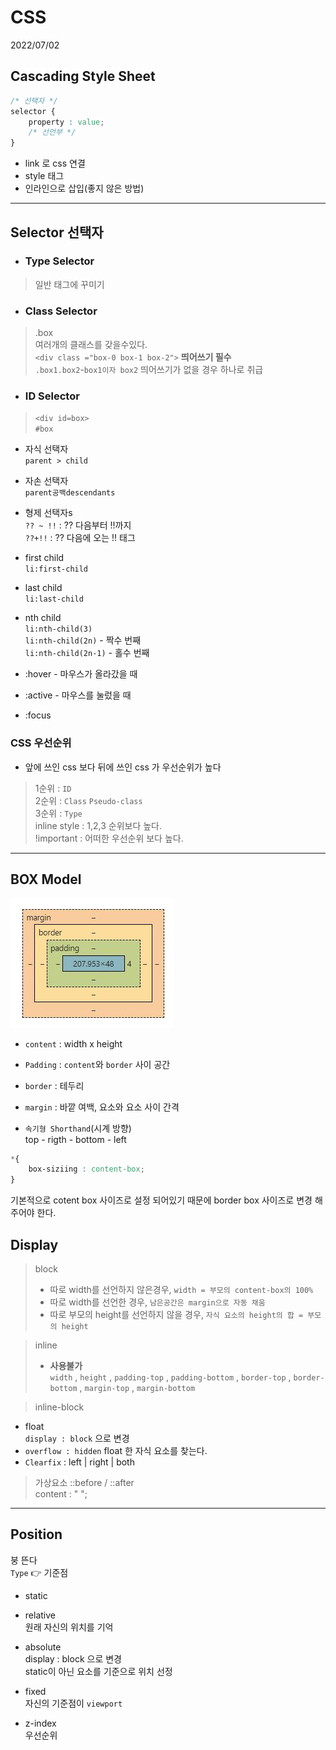 # CSS
2022/07/02

## Cascading Style Sheet

```css
/* 선택자 */
selector {
    property : value;
    /* 선언부 */
}
```
- link 로 css 연결  
- style 태그  
- 인라인으로 삽입(좋지 않은 방법)
---
## Selector 선택자


- ### Type Selector
>일반 태그에 꾸미기
- ### Class Selector
>.box  
여러개의 클래스를 갖을수있다.    
`<div class ="box-0 box-1 box-2">` <strong>띄어쓰기 필수</strong>  
`.box1.box2`-`box1이자 box2` 띄어쓰기가 없을 경우 하나로 취급 

- ### ID Selector  
>`<div id=box>`  
`#box`
  
- 자식 선택자  
`parent > child`
- 자손 선택자  
`parent공백descendants`  
- 형제 선택자s  
`?? ~ !!` : ?? 다음부터 !!까지  
`??+!!` : ?? 다음에 오는 !! 태그

- first child  
`li:first-child`

- last child  
`li:last-child`

- nth child  
`li:nth-child(3)`  
`li:nth-child(2n)` - 짝수 번째  
`li:nth-child(2n-1)` - 홀수 번째  
  
- :hover - 마우스가 올라갔을 때
- :active - 마우스를 눌렀을 때
- :focus

### CSS 우선순위
- 앞에 쓰인 css 보다 뒤에 쓰인 css 가 우선순위가 높다

>1순위 : `ID`  
2순위 : `Class` `Pseudo-class`  
3순위 : `Type`  
 inline style : 1,2,3 순위보다 높다.  
 !important : 어떠한 우선순위 보다 높다.

---
## BOX Model
![box](./images/boxModel.JPG)

- `content` : width x height
- `Padding` : `content`와 `border` 사이 공간
- `border` : 테두리  
- `margin` : 바깥 여백, 요소와 요소 사이 간격

- `속기형 Shorthand`(시계 방향)  
top - rigth - bottom - left


```css
*{
    box-siziing : content-box;
}
```
기본적으로 cotent box 사이즈로 설정 되어있기 때문에 border box 사이즈로 변경 해주어야 한다.

## Display
> block  
>-  따로 width를 선언하지 않은경우, `width = 부모의 content-box의 100%`
>-  따로 width를 선언한 경우, `남은공간은 margin으로 자동 채움`
>-  따로 부모의 height를 선언하지 않을 경우,  `자식 요소의 height의 합 = 부모의 height`

> inline
>- **사용불가**  
    `width` , `height` , `padding-top` , `padding-bottom` , `border-top` , `border-bottom` , `margin-top` , `margin-bottom` 

> inline-block

- float  
`display : block` 으로 변경
- `overflow : hidden` float 한 자식 요소를 찾는다.
- `Clearfix` : left | right | both

>가상요소 ::before / ::after  
content : " ";

---
## Position 
붕 뜬다   
`Type` 👉 기준점  

- static  

- relative  
원래 자신의 위치를 기억
- absolute  
display : block 으로  변경  
static이 아닌 요소를 기준으로 위치 선정

- fixed  
자신의 기준점이 `viewport`

- z-index  
우선순위